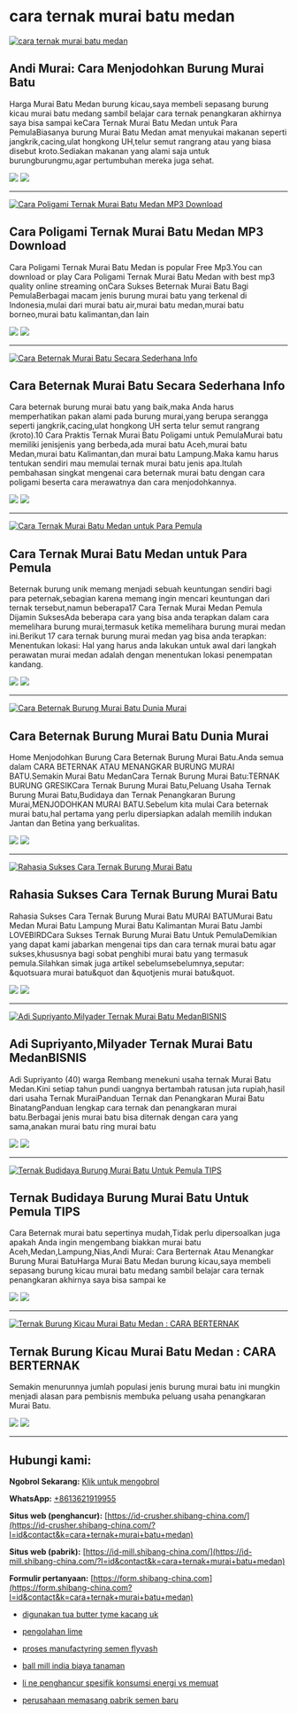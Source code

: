 # cara ternak murai batu medan

<a href="https://swt.shibang-china.com/?l=id&img&k=cara+ternak+murai+batu+medan" target="_blank">![cara ternak murai batu medan](http://static.shibang-china.com/all-800x300/166.jpg)</a>

## Andi Murai: Cara Menjodohkan Burung Murai Batu
Harga Murai Batu Medan burung kicau,saya membeli sepasang burung kicau murai batu medang sambil belajar cara ternak penangkaran akhirnya saya bisa sampai keCara Ternak Murai Batu Medan untuk Para PemulaBiasanya burung Murai Batu Medan amat menyukai makanan seperti jangkrik,cacing,ulat hongkong UH,telur semut rangrang atau yang biasa disebut kroto.Sediakan makanan yang alami saja untuk burungburungmu,agar pertumbuhan mereka juga sehat.


<a href="https://whatsapp.shibangsoft.com/WhatsApp.php" target="_blank" title="WhatsApp">![](http://static.shibang-china.com/icon/whatsapp.png)</a> <a href="https://swt.shibang-china.com/?l=id&icon&k=cara+ternak+murai+batu+medan" target="_blank">![](http://static.shibang-china.com/icon/chat-id.png)</a>

---

<a href="https://swt.shibang-china.com/?l=id&img&k=cara+ternak+murai+batu+medan" target="_blank">![Cara Poligami Ternak Murai Batu Medan MP3 Download](http://static.shibang-china.com/all-800x300/564.jpg)</a>

## Cara Poligami Ternak Murai Batu Medan MP3 Download
Cara Poligami Ternak Murai Batu Medan is popular Free Mp3.You can download or play Cara Poligami Ternak Murai Batu Medan with best mp3 quality online streaming onCara Sukses Beternak Murai Batu Bagi PemulaBerbagai macam jenis burung murai batu yang terkenal di Indonesia,mulai dari murai batu air,murai batu medan,murai batu borneo,murai batu kalimantan,dan lain


<a href="https://whatsapp.shibangsoft.com/WhatsApp.php" target="_blank" title="WhatsApp">![](http://static.shibang-china.com/icon/whatsapp.png)</a> <a href="https://swt.shibang-china.com/?l=id&icon&k=cara+ternak+murai+batu+medan" target="_blank">![](http://static.shibang-china.com/icon/chat-id.png)</a>

---

<a href="https://swt.shibang-china.com/?l=id&img&k=cara+ternak+murai+batu+medan" target="_blank">![Cara Beternak Murai Batu Secara Sederhana Info](http://static.shibang-china.com/all-800x300/1506.jpg)</a>

## Cara Beternak Murai Batu Secara Sederhana Info
Cara beternak burung murai batu yang baik,maka Anda harus memperhatikan pakan alami pada burung murai,yang berupa serangga seperti jangkrik,cacing,ulat hongkong UH serta telur semut rangrang (kroto).10 Cara Praktis Ternak Murai Batu Poligami untuk PemulaMurai batu memiliki jenisjenis yang berbeda,ada murai batu Aceh,murai batu Medan,murai batu Kalimantan,dan murai batu Lampung.Maka kamu harus tentukan sendiri mau memulai ternak murai batu jenis apa.Itulah pembahasan singkat mengenai cara beternak murai batu dengan cara poligami beserta cara merawatnya dan cara menjodohkannya.


<a href="https://whatsapp.shibangsoft.com/WhatsApp.php" target="_blank" title="WhatsApp">![](http://static.shibang-china.com/icon/whatsapp.png)</a> <a href="https://swt.shibang-china.com/?l=id&icon&k=cara+ternak+murai+batu+medan" target="_blank">![](http://static.shibang-china.com/icon/chat-id.png)</a>

---

<a href="https://swt.shibang-china.com/?l=id&img&k=cara+ternak+murai+batu+medan" target="_blank">![Cara Ternak Murai Batu Medan untuk Para Pemula](http://static.shibang-china.com/all-800x300/832.jpg)</a>

## Cara Ternak Murai Batu Medan untuk Para Pemula
Beternak burung unik memang menjadi sebuah keuntungan sendiri bagi para peternak,sebagian karena memang ingin mencari keuntungan dari ternak tersebut,namun beberapa17 Cara Ternak Murai Medan Pemula Dijamin SuksesAda beberapa cara yang bisa anda terapkan dalam cara memelihara burung murai,termasuk ketika memelihara burung murai medan ini.Berikut 17 cara ternak burung murai medan yag bisa anda terapkan: Menentukan lokasi: Hal yang harus anda lakukan untuk awal dari langkah perawatan murai medan adalah dengan menentukan lokasi penempatan kandang.


<a href="https://whatsapp.shibangsoft.com/WhatsApp.php" target="_blank" title="WhatsApp">![](http://static.shibang-china.com/icon/whatsapp.png)</a> <a href="https://swt.shibang-china.com/?l=id&icon&k=cara+ternak+murai+batu+medan" target="_blank">![](http://static.shibang-china.com/icon/chat-id.png)</a>

---

<a href="https://swt.shibang-china.com/?l=id&img&k=cara+ternak+murai+batu+medan" target="_blank">![Cara Beternak Burung Murai Batu Dunia Murai](http://static.shibang-china.com/all-800x300/304.jpg)</a>

## Cara Beternak Burung Murai Batu Dunia Murai
Home Menjodohkan Burung Cara Beternak Burung Murai Batu.Anda semua dalam CARA BETERNAK ATAU MENANGKAR BURUNG MURAI BATU.Semakin Murai Batu MedanCara Ternak Burung Murai Batu:TERNAK BURUNG GRESIKCara Ternak Burung Murai Batu,Peluang Usaha Ternak Burung Murai Batu,Budidaya dan Ternak Penangkaran Burung Murai,MENJODOHKAN MURAI BATU.Sebelum kita mulai Cara beternak murai batu,hal pertama yang perlu dipersiapkan adalah memilih indukan Jantan dan Betina yang berkualitas.


<a href="https://whatsapp.shibangsoft.com/WhatsApp.php" target="_blank" title="WhatsApp">![](http://static.shibang-china.com/icon/whatsapp.png)</a> <a href="https://swt.shibang-china.com/?l=id&icon&k=cara+ternak+murai+batu+medan" target="_blank">![](http://static.shibang-china.com/icon/chat-id.png)</a>

---

<a href="https://swt.shibang-china.com/?l=id&img&k=cara+ternak+murai+batu+medan" target="_blank">![Rahasia Sukses Cara Ternak Burung Murai Batu](http://static.shibang-china.com/all-800x300/1098.jpg)</a>

## Rahasia Sukses Cara Ternak Burung Murai Batu
Rahasia Sukses Cara Ternak Burung Murai Batu MURAI BATUMurai Batu Medan Murai Batu Lampung Murai Batu Kalimantan Murai Batu Jambi LOVEBIRDCara Sukses Ternak Burung Murai Batu Untuk PemulaDemikian yang dapat kami jabarkan mengenai tips dan cara ternak murai batu agar sukses,khususnya bagi sobat penghibi murai batu yang termasuk pemula.Silahkan simak juga artikel sebelumsebelumnya,seputar: &quotsuara murai batu&quot dan &quotjenis murai batu&quot.


<a href="https://whatsapp.shibangsoft.com/WhatsApp.php" target="_blank" title="WhatsApp">![](http://static.shibang-china.com/icon/whatsapp.png)</a> <a href="https://swt.shibang-china.com/?l=id&icon&k=cara+ternak+murai+batu+medan" target="_blank">![](http://static.shibang-china.com/icon/chat-id.png)</a>

---

<a href="https://swt.shibang-china.com/?l=id&img&k=cara+ternak+murai+batu+medan" target="_blank">![Adi Supriyanto,Milyader Ternak Murai Batu MedanBISNIS](http://static.shibang-china.com/all-800x300/21.jpg)</a>

## Adi Supriyanto,Milyader Ternak Murai Batu MedanBISNIS
Adi Supriyanto (40) warga Rembang menekuni usaha ternak Murai Batu Medan.Kini setiap tahun pundi uangnya bertambah ratusan juta rupiah,hasil dari usaha Ternak MuraiPanduan Ternak dan Penangkaran Murai Batu BinatangPanduan lengkap cara ternak dan penangkaran murai batu.Berbagai jenis murai batu bisa diternak dengan cara yang sama,anakan murai batu ring murai batu


<a href="https://whatsapp.shibangsoft.com/WhatsApp.php" target="_blank" title="WhatsApp">![](http://static.shibang-china.com/icon/whatsapp.png)</a> <a href="https://swt.shibang-china.com/?l=id&icon&k=cara+ternak+murai+batu+medan" target="_blank">![](http://static.shibang-china.com/icon/chat-id.png)</a>

---

<a href="https://swt.shibang-china.com/?l=id&img&k=cara+ternak+murai+batu+medan" target="_blank">![Ternak Budidaya Burung Murai Batu Untuk Pemula TIPS](http://static.shibang-china.com/all-800x300/463.jpg)</a>

## Ternak Budidaya Burung Murai Batu Untuk Pemula TIPS
Cara Beternak murai batu sepertinya mudah,Tidak perlu dipersoalkan juga apakah Anda ingin mengembang biakkan murai batu Aceh,Medan,Lampung,Nias,Andi Murai: Cara Berternak Atau Menangkar Burung Murai BatuHarga Murai Batu Medan burung kicau,saya membeli sepasang burung kicau murai batu medang sambil belajar cara ternak penangkaran akhirnya saya bisa sampai ke


<a href="https://whatsapp.shibangsoft.com/WhatsApp.php" target="_blank" title="WhatsApp">![](http://static.shibang-china.com/icon/whatsapp.png)</a> <a href="https://swt.shibang-china.com/?l=id&icon&k=cara+ternak+murai+batu+medan" target="_blank">![](http://static.shibang-china.com/icon/chat-id.png)</a>

---

<a href="https://swt.shibang-china.com/?l=id&img&k=cara+ternak+murai+batu+medan" target="_blank">![Ternak Burung Kicau Murai Batu Medan : CARA BERTERNAK](http://static.shibang-china.com/all-800x300/692.jpg)</a>

## Ternak Burung Kicau Murai Batu Medan : CARA BERTERNAK
Semakin menurunnya jumlah populasi jenis burung murai batu ini mungkin menjadi alasan para pembisnis membuka peluang usaha penangkaran Murai Batu.

<a href="https://whatsapp.shibangsoft.com/WhatsApp.php" target="_blank" title="WhatsApp">![](http://static.shibang-china.com/icon/whatsapp.png)</a> <a href="https://swt.shibang-china.com/?l=id&icon&k=cara+ternak+murai+batu+medan" target="_blank">![](http://static.shibang-china.com/icon/chat-id.png)</a>

---
## Hubungi kami:

**Ngobrol Sekarang:** [Klik untuk mengobrol](https://swt.shibang-china.com?l=id&contact&k=cara+ternak+murai+batu+medan)

**WhatsApp:**  [+8613621919955](https://whatsapp.shibangsoft.com/WhatsApp.php)

**Situs web (penghancur):** [https://id-crusher.shibang-china.com/](https://id-crusher.shibang-china.com/?l=id&contact&k=cara+ternak+murai+batu+medan)

**Situs web (pabrik):** [https://id-mill.shibang-china.com/](https://id-mill.shibang-china.com/?l=id&contact&k=cara+ternak+murai+batu+medan)

**Formulir pertanyaan:** [https://form.shibang-china.com](https://form.shibang-china.com?l=id&contact&k=cara+ternak+murai+batu+medan)

* [digunakan tua butter tyme kacang uk](../32/digunakan%20tua%20butter%20tyme%20kacang%20uk.md)

* [pengolahan lime](../31/pengolahan%20lime.md)

* [proses manufactyring semen flyvash](../35/proses%20manufactyring%20semen%20flyvash.md)

* [ball mill india biaya tanaman](../40/ball%20mill%20india%20biaya%20tanaman.md)

* [li ne penghancur spesifik konsumsi energi vs memuat](../34/li%20ne%20penghancur%20spesifik%20konsumsi%20energi%20vs%20memuat.md)

* [perusahaan memasang pabrik semen baru](../37/perusahaan%20memasang%20pabrik%20semen%20baru.md)